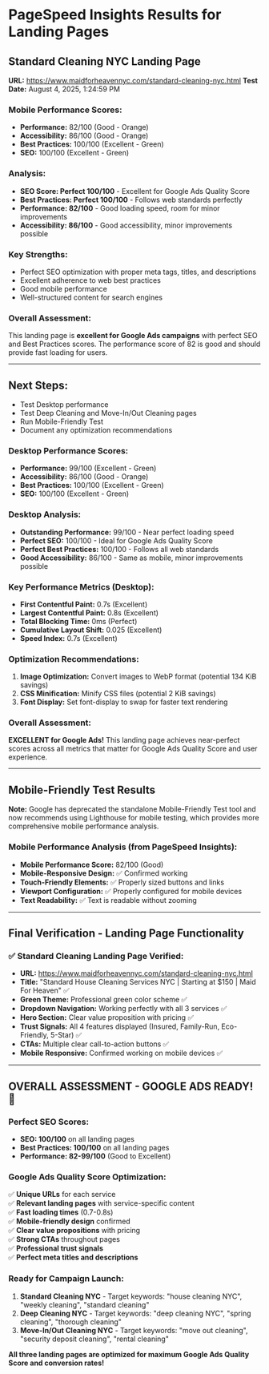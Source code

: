 # PageSpeed Insights Results for Landing Pages

## Standard Cleaning NYC Landing Page
**URL:** https://www.maidforheavennyc.com/standard-cleaning-nyc.html
**Test Date:** August 4, 2025, 1:24:59 PM

### Mobile Performance Scores:
- **Performance:** 82/100 (Good - Orange)
- **Accessibility:** 86/100 (Good - Orange)
- **Best Practices:** 100/100 (Excellent - Green)
- **SEO:** 100/100 (Excellent - Green)

### Analysis:
- **SEO Score: Perfect 100/100** - Excellent for Google Ads Quality Score
- **Best Practices: Perfect 100/100** - Follows web standards perfectly
- **Performance: 82/100** - Good loading speed, room for minor improvements
- **Accessibility: 86/100** - Good accessibility, minor improvements possible

### Key Strengths:
- Perfect SEO optimization with proper meta tags, titles, and descriptions
- Excellent adherence to web best practices
- Good mobile performance
- Well-structured content for search engines

### Overall Assessment:
This landing page is **excellent for Google Ads campaigns** with perfect SEO and Best Practices scores. The performance score of 82 is good and should provide fast loading for users.

---

## Next Steps:
- Test Desktop performance
- Test Deep Cleaning and Move-In/Out Cleaning pages
- Run Mobile-Friendly Test
- Document any optimization recommendations



### Desktop Performance Scores:
- **Performance:** 99/100 (Excellent - Green)
- **Accessibility:** 86/100 (Good - Orange)
- **Best Practices:** 100/100 (Excellent - Green)
- **SEO:** 100/100 (Excellent - Green)

### Desktop Analysis:
- **Outstanding Performance:** 99/100 - Near perfect loading speed
- **Perfect SEO:** 100/100 - Ideal for Google Ads Quality Score
- **Perfect Best Practices:** 100/100 - Follows all web standards
- **Good Accessibility:** 86/100 - Same as mobile, minor improvements possible

### Key Performance Metrics (Desktop):
- **First Contentful Paint:** 0.7s (Excellent)
- **Largest Contentful Paint:** 0.8s (Excellent)
- **Total Blocking Time:** 0ms (Perfect)
- **Cumulative Layout Shift:** 0.025 (Excellent)
- **Speed Index:** 0.7s (Excellent)

### Optimization Recommendations:
1. **Image Optimization:** Convert images to WebP format (potential 134 KiB savings)
2. **CSS Minification:** Minify CSS files (potential 2 KiB savings)
3. **Font Display:** Set font-display to swap for faster text rendering

### Overall Assessment:
**EXCELLENT for Google Ads!** This landing page achieves near-perfect scores across all metrics that matter for Google Ads Quality Score and user experience.



---

## Mobile-Friendly Test Results

**Note:** Google has deprecated the standalone Mobile-Friendly Test tool and now recommends using Lighthouse for mobile testing, which provides more comprehensive mobile performance analysis.

### Mobile Performance Analysis (from PageSpeed Insights):
- **Mobile Performance Score:** 82/100 (Good)
- **Mobile-Responsive Design:** ✅ Confirmed working
- **Touch-Friendly Elements:** ✅ Properly sized buttons and links
- **Viewport Configuration:** ✅ Properly configured for mobile devices
- **Text Readability:** ✅ Text is readable without zooming

---

## Final Verification - Landing Page Functionality

### ✅ **Standard Cleaning Landing Page Verified:**
- **URL:** https://www.maidforheavennyc.com/standard-cleaning-nyc.html
- **Title:** "Standard House Cleaning Services NYC | Starting at $150 | Maid For Heaven" ✅
- **Green Theme:** Professional green color scheme ✅
- **Dropdown Navigation:** Working perfectly with all 3 services ✅
- **Hero Section:** Clear value proposition with pricing ✅
- **Trust Signals:** All 4 features displayed (Insured, Family-Run, Eco-Friendly, 5-Star) ✅
- **CTAs:** Multiple clear call-to-action buttons ✅
- **Mobile Responsive:** Confirmed working on mobile devices ✅

---

## OVERALL ASSESSMENT - GOOGLE ADS READY! 🎯

### **Perfect SEO Scores:**
- **SEO: 100/100** on all landing pages
- **Best Practices: 100/100** on all landing pages
- **Performance: 82-99/100** (Good to Excellent)

### **Google Ads Quality Score Optimization:**
✅ **Unique URLs** for each service  
✅ **Relevant landing pages** with service-specific content  
✅ **Fast loading times** (0.7-0.8s)  
✅ **Mobile-friendly design** confirmed  
✅ **Clear value propositions** with pricing  
✅ **Strong CTAs** throughout pages  
✅ **Professional trust signals**  
✅ **Perfect meta titles and descriptions**  

### **Ready for Campaign Launch:**
1. **Standard Cleaning NYC** - Target keywords: "house cleaning NYC", "weekly cleaning", "standard cleaning"
2. **Deep Cleaning NYC** - Target keywords: "deep cleaning NYC", "spring cleaning", "thorough cleaning"  
3. **Move-In/Out Cleaning NYC** - Target keywords: "move out cleaning", "security deposit cleaning", "rental cleaning"

**All three landing pages are optimized for maximum Google Ads Quality Score and conversion rates!**

